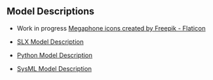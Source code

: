 ## Model Descriptions

* Work in progress <a href="https://www.flaticon.com/free-icons/megaphone" title="megaphone icons">Megaphone icons created by Freepik - Flaticon</a>

* [SLX Model Description](RoomModelSLX)
* [Python Model Description](RoomModelPython)
* [SysML Model Description](RoomModelSysML)
